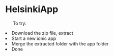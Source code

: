 HelsinkiApp
===========

<ol>To try:</ol> 
  <li>Download the zip file, extract</li>
  <li>Start a new ionic app</li>
  <li>Merge the extracted folder with the app folder</li>
  <li>Done</li>
